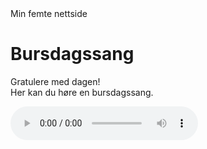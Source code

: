 <!DOCTYPE html>
<html lang="no">
    <head>
        <meta charset="UTF-8"
        <title>Min femte nettside</title>
    </head>
    <body>
        <h1>Bursdagssang</h1>
        <p>Gratulere med dagen!<br> Her kan du høre en bursdagssang.</p>
        <audio src="happy-birthday-254480.mp3" controls><</audio>
    </body>
</html>
